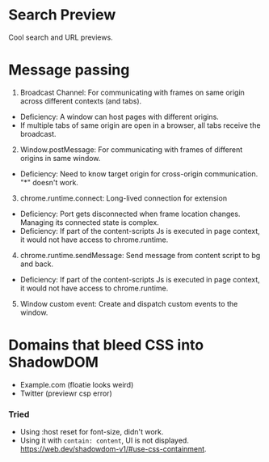 #  Search Preview

Cool search and URL previews.

# Message passing

1. Broadcast Channel: For communicating with frames on same origin across different contexts (and tabs).
- Deficiency: A window can host pages with different origins.
- If multiple tabs of same origin are open in a browser, all tabs receive the broadcast.

2. Window.postMessage: For communicating with frames of different origins in same window.
- Deficiency: Need to know target origin for cross-origin communication. "*" doesn't work.

3. chrome.runtime.connect: Long-lived connection for extension 
- Deficiency: Port gets disconnected when frame location changes. Managing its connected state is complex.
- Deficiency: If part of the content-scripts Js is executed in page context, it would not have access to chrome.runtime.

4. chrome.runtime.sendMessage: Send message from content script to bg and back.
- Deficiency: If part of the content-scripts Js is executed in page context, it would not have access to chrome.runtime.

5. Window custom event: Create and dispatch custom events to the window.

# Domains that bleed CSS into ShadowDOM


- Example.com (floatie looks weird)
- Twitter (previewr csp error)

### Tried

- Using :host reset for font-size, didn't work.
- Using it with `contain: content`, UI is not displayed. https://web.dev/shadowdom-v1/#use-css-containment.